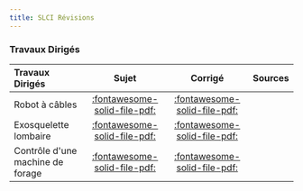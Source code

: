 ```yaml
---
title: SLCI Révisions 
---
```



### Travaux Dirigés 
 
| Travaux Dirigés | Sujet | Corrigé | Sources  | 
| :-------------- | :---: | :-----: | :------: | 
| Robot à câbles | [:fontawesome-solid-file-pdf:](http://xpessoles-cpge.fr/pdf/Cy_02_Ch_04_TD_01_RobotCables_Sujet.pdf) | [:fontawesome-solid-file-pdf:](http://xpessoles-cpge.fr/pdf/Cy_02_Ch_04_TD_01_RobotCables_Corrige.pdf) | 
| Exosquelette lombaire | [:fontawesome-solid-file-pdf:](http://xpessoles-cpge.fr/pdf/Cy_02_Ch_04_TD_02_ExosqueletteLombaire_Sujet.pdf) | [:fontawesome-solid-file-pdf:](http://xpessoles-cpge.fr/pdf/Cy_02_Ch_04_TD_02_ExosqueletteLombaire_Corrige.pdf) | 
| Contrôle d'une machine de forage | [:fontawesome-solid-file-pdf:](http://xpessoles-cpge.fr/pdf/Cy_02_Ch_04_TD_03_ControleMachineForage_Sujet.pdf) | [:fontawesome-solid-file-pdf:](http://xpessoles-cpge.fr/pdf/Cy_02_Ch_04_TD_03_ControleMachineForage_Corrige.pdf) | 



